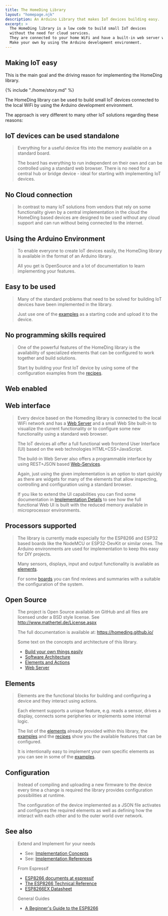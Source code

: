 ```yaml
---
title: The HomeDing Library
layout: "homepage.njk"
description: An Arduino Library that makes IoT devices building easy.
excerpt: >
  The HomeDing library is a low code to build small IoT devices
  without the need for cloud services.
  They are connected to your home WiFi and have a built-in web server with a rich user interface.
  Make your own by using the Arduino development environment.
---
```


## Making IoT easy

This is the main goal and the driving reason for implementing the HomeDing library.

{% include "./home/story.md" %}

The HomeDing library can be used to build small IoT devices connected to the local WiFi by using the Arduino development environment.

The approach is very different to many other IoT solutions regarding these reasons:


## IoT devices can be used standalone

> Everything for a useful device fits into the memory available on a standard board.
>
> The board has everything to run independent on their own and can be controlled using a standard web browser.
> There is no need for a central hub or bridge device - ideal for starting with implementing IoT devices.


## No Cloud connection

> In contrast to many IoT solutions from vendors that rely on some functionality given by a central implementation in the cloud the HomeDing based devices
> are designed to be used without any cloud support and can run without being connected to the internet.


## Using the Arduino Environment

> To enable everyone to create IoT devices easily, the HomeDing library is available in the format of an Arduino library.
>
> All you get is OpenSource and a lot of documentation to learn implementing your features.


## Easy to be used

> Many of the standard problems that need to be solved for building IoT devices have been implemented in the library.
>
> Just use one of the [examples](/examples/index.md) as a starting code and upload it to the device.


## No programming skills required

> One of the powerful features of the HomeDing library is the availability of specialized elements that can be configured to work together and build solutions.
>
> Start by building your first IoT device by using some of the configuration examples from the [recipes](/recipes/index.md).


## Web enabled

## Web interface

> Every device based on the Homeding library is connected to the local WiFi network and has a [Web Server](/concepts/paper04.md)
> and a small Web Site built-in to visualize the current functionality or to configure some new functionality using a standard web browser.
>
> The IoT devices all offer a full functional web frontend User Interface (UI) based on the web technologies HTML+CSS+JavaScript.
>
> The build-in Web Server also offers a programmable interface by using REST+JSON based [Web-Services](/dev/webservices.md).
>
> Again, just using the given implementation is an option to start quickly as there are widgets for many of the elements
> that allow inspecting, controlling and configuration using a standard browser.
>
> If you like to extend the UI capabilities you can find some documentation in [Implementation Details](/dev/index.md) to see
> how the full functional Web UI is built with the reduced memory available in microprocessor environments.


## Processors supported

> The library is currently made especially for the ESP8266 and ESP32 based boards like the NodeMCU or ESP32-DevKit or similar ones.
> The Arduino environments are used for implementation to keep this easy for DIY projects.
>
> Many sensors, displays, input and output functionality is available as [elements](/elements/index.md).
>
> For some [boards](/boards/index.md) you can find reviews and summaries with a suitable the configuration of the system.


## Open Source

> The project is Open Source available on GitHub and all files are licensed under a BSD style license.
> See <http://www.mathertel.de/License.aspx>
>
> The full documentation is available at: <https://homeding.github.io/>
>
> Some text on the concepts and architecture of this library.
>
> * [Build your own things easily](/concepts/paper01.md)
> * [Software Architecture](/concepts/paper02.md)
> * [Elements and Actions](/concepts/paper03.md)
> * [Web Server](/concepts/paper04.md)


## Elements

> Elements are the functional blocks for building and configuring a device and they interact using actions.
>
> Each element supports a unique feature, e.g. reads a sensor, drives a display, connects some peripheries or implements some internal logic.
>
> The list of the [elements](/elements/index.md) already provided within this library,
> the [examples](/examples/index.md) and the [recipes](/recipes/index.md) show you the available features that can be configured.
>
> It is intentionally easy to implement your own specific elements as you can see in some of the [examples](/examples/index.md).


## Configuration

> Instead of compiling and uploading a new firmware to the device every time a change is required
> the library provides configuration possibilities at runtime.
>
> The configuration of the device implemented as a JSON file activates and configures the required elements
> as well as defining how the interact with each other and to the outer world over network.


## See also

> Extend and Implement for your needs
>
> * See: [Implementation Concepts](/concepts/index.md)
> * See: [Implementation References](/dev/index.md)
>
> From Espressif
>
> * [ESP8266 documents at espressif](https://www.espressif.com/en/support/download/documents?keys=ESP8266)
> * [The ESP8266 Technical Reference](https://www.espressif.com/sites/default/files/documentation/esp8266-technical_reference_en.pdf)
> * [ESP8266EX Datasheet](https://www.espressif.com/sites/default/files/documentation/0a-esp8266ex_datasheet_en.pdf)
>
> General Guides
>
> * [A Beginner's Guide to the ESP8266](https://tttapa.github.io/ESP8266/Chap01%20-%20ESP8266.html)
